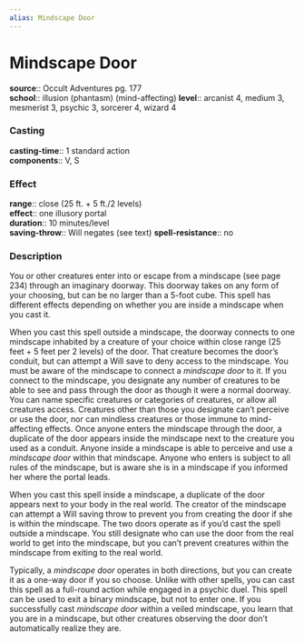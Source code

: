```yaml
---
alias: Mindscape Door
---
```


# Mindscape Door 

**source**:: Occult Adventures pg. 177  
**school**:: illusion (phantasm) (mind-affecting)
**level**:: arcanist 4, medium 3, mesmerist 3, psychic 3, sorcerer 4, wizard 4

### Casting 

**casting-time**:: 1 standard action  
**components**:: V, S

### Effect 

**range**:: close (25 ft. + 5 ft./2 levels)  
**effect**:: one illusory portal  
**duration**:: 10 minutes/level  
**saving-throw**:: Will negates (see text)
**spell-resistance**:: no

### Description 

You or other creatures enter into or escape from a mindscape (see page 234) through an imaginary doorway. This doorway takes on any form of your choosing, but can be no larger than a 5-foot cube. This spell has different effects depending on whether you are inside a mindscape when you cast it.  
  
When you cast this spell outside a mindscape, the doorway connects to one mindscape inhabited by a creature of your choice within close range (25 feet + 5 feet per 2 levels) of the door. That creature becomes the door’s conduit, but can attempt a Will save to deny access to the mindscape. You must be aware of the mindscape to connect a *mindscape door* to it. If you connect to the mindscape, you designate any number of creatures to be able to see and pass through the door as though it were a normal doorway. You can name specific creatures or categories of creatures, or allow all creatures access. Creatures other than those you designate can’t perceive or use the door, nor can mindless creatures or those immune to mind-affecting effects. Once anyone enters the mindscape through the door, a duplicate of the door appears inside the mindscape next to the creature you used as a conduit. Anyone inside a mindscape is able to perceive and use a *mindscape door* within that mindscape. Anyone who enters is subject to all rules of the mindscape, but is aware she is in a mindscape if you informed her where the portal leads.  
  
When you cast this spell inside a mindscape, a duplicate of the door appears next to your body in the real world. The creator of the mindscape can attempt a Will saving throw to prevent you from creating the door if she is within the mindscape. The two doors operate as if you’d cast the spell outside a mindscape. You still designate who can use the door from the real world to get into the mindscape, but you can’t prevent creatures within the mindscape from exiting to the real world.  
  
Typically, a *mindscape door* operates in both directions, but you can create it as a one-way door if you so choose. Unlike with other spells, you can cast this spell as a full-round action while engaged in a psychic duel. This spell can be used to exit a binary mindscape, but not to enter one. If you successfully cast *mindscape door* within a veiled mindscape, you learn that you are in a mindscape, but other creatures observing the door don’t automatically realize they are.

